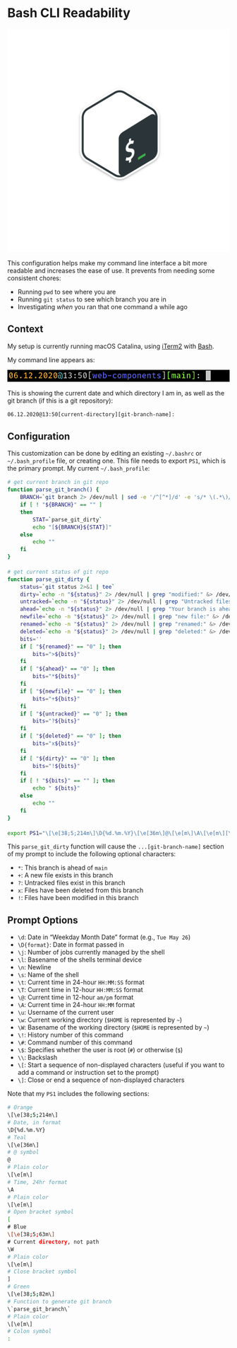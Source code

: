 # Bash CLI Readability

![Bash Shell Logo Header Image][headerImg]

This configuration helps make my command line interface a bit more readable and increases the ease of use. It prevents from needing some consistent chores:

- Running `pwd` to see where you are
- Running `git status` to see which branch you are in
- Investigating _when_ you ran that one command a while ago

## Context

My setup is currently running macOS Catalina, using [iTerm2][iTerm2] with [Bash][Bash].

My command line appears as:

![My Bash Shell Command Prompt][exampleImg]

This is showing the current date and which directory I am in, as well as the git branch (if this is a git repository):

```sh
06.12.2020@13:50[current-directory][git-branch-name]:
```

## Configuration

This customization can be done by editing an existing `~/.bashrc` or `~/.bash_profile` file, or creating one. This file needs to export `PS1`, which is the primary prompt. My current `~/.bash_profile`:


```sh
# get current branch in git repo
function parse_git_branch() {
	BRANCH=`git branch 2> /dev/null | sed -e '/^[^*]/d' -e 's/* \(.*\)/\1/'`
	if [ ! "${BRANCH}" == "" ]
	then
		STAT=`parse_git_dirty`
		echo "[${BRANCH}${STAT}]"
	else
		echo ""
	fi
}

# get current status of git repo
function parse_git_dirty {
	status=`git status 2>&1 | tee`
	dirty=`echo -n "${status}" 2> /dev/null | grep "modified:" &> /dev/null; echo "$?"`
	untracked=`echo -n "${status}" 2> /dev/null | grep "Untracked files" &> /dev/null; echo "$?"`
	ahead=`echo -n "${status}" 2> /dev/null | grep "Your branch is ahead of" &> /dev/null; echo "$?"`
	newfile=`echo -n "${status}" 2> /dev/null | grep "new file:" &> /dev/null; echo "$?"`
	renamed=`echo -n "${status}" 2> /dev/null | grep "renamed:" &> /dev/null; echo "$?"`
	deleted=`echo -n "${status}" 2> /dev/null | grep "deleted:" &> /dev/null; echo "$?"`
	bits=''
	if [ "${renamed}" == "0" ]; then
		bits=">${bits}"
	fi
	if [ "${ahead}" == "0" ]; then
		bits="*${bits}"
	fi
	if [ "${newfile}" == "0" ]; then
		bits="+${bits}"
	fi
	if [ "${untracked}" == "0" ]; then
		bits="?${bits}"
	fi
	if [ "${deleted}" == "0" ]; then
		bits="x${bits}"
	fi
	if [ "${dirty}" == "0" ]; then
		bits="!${bits}"
	fi
	if [ ! "${bits}" == "" ]; then
		echo " ${bits}"
	else
		echo ""
	fi
}

export PS1="\[\e[38;5;214m\]\D{%d.%m.%Y}\[\e[36m\]@\[\e[m\]\A\[\e[m\][\[\e[38;5;63m\]\W\[\e[m\]]\[\e[38;5;82m\]\`parse_git_branch\`\[\e[m\]: "
```

This `parse_git_dirty` function will cause the `...[git-branch-name]` section of my prompt to include the following optional characters:

- `*`: This branch is ahead of `main`
- `+`: A new file exists in this branch
- `?`: Untracked files exist in this branch
- `x`: Files have been deleted from this branch
- `!`: Files have been modified in this branch

## Prompt Options

- `\d`: Date in “Weekday Month Date” format (e.g., `Tue May 26`)
- `\D{format}`: Date in format passed in
- `\j`: Number of jobs currently managed by the shell
- `\l`: Basename of the shells terminal device
- `\n`: Newline
- `\s`: Name of the shell
- `\t`: Current time in 24-hour `HH:MM:SS` format
- `\T`: Current time in 12-hour `HH:MM:SS` format
- `\@`: Current time in 12-hour `am/pm` format
- `\A`: Current time in 24-hour `HH:MM` format
- `\u`: Username of the current user
- `\w`: Current working directory (`$HOME` is represented by `~`)
- `\W`: Basename of the working directory (`$HOME` is represented by `~`)
- `\!`: History number of this command
- `\#`: Command number of this command
- `\$`: Specifies whether the user is root (`#`) or otherwise (`$`)
- `\\`: Backslash
- `\[`: Start a sequence of non-displayed characters (useful if you want to add a command or instruction set to the prompt)
- `\]`: Close or end a sequence of non-displayed characters

Note that my `PS1` includes the following sections:

```sh
# Orange
\[\e[38;5;214m\]
# Date, in format
\D{%d.%m.%Y}
# Teal
\[\e[36m\]
# @ symbol
@
# Plain color
\[\e[m\]
# Time, 24hr format
\A
# Plain color
\[\e[m\]
# Open bracket symbol
[
# Blue
\[\e[38;5;63m\]
# Current directory, not path
\W
# Plain color
\[\e[m\]
# Close bracket symbol
]
# Green
\[\e[38;5;82m\]
# Function to generate git branch
\`parse_git_branch\`
# Plain color
\[\e[m\]
# Colon symbol
: 
```

[headerImg]: ../images/bashHeader.png
[exampleImg]: ../images/bashExample.png


[iTerm2]: https://iterm2.com/
[Bash]: https://en.wikipedia.org/wiki/Bash_(Unix_shell)
